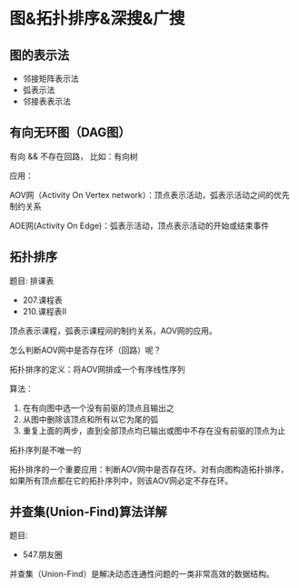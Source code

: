 # 图&拓扑排序&深搜&广搜

## 图的表示法

- 邻接矩阵表示法
- 弧表示法
- 邻接表表示法

## 有向无环图（DAG图）

有向 && 不存在回路， 比如：有向树

应用：

AOV网（Activity On Vertex network）：顶点表示活动，弧表示活动之间的优先制约关系

AOE网(Activity On Edge)：弧表示活动，顶点表示活动的开始或结束事件

## 拓扑排序

题目: 排课表

- 207.课程表
- 210.课程表II

顶点表示课程，弧表示课程间的制约关系，AOV网的应用。

怎么判断AOV网中是否存在环（回路）呢？

拓扑排序的定义：将AOV网排成一个有序线性序列

算法：

1. 在有向图中选一个没有前驱的顶点且输出之
2. 从图中删除该顶点和所有以它为尾的弧
3. 重复上面的两步，直到全部顶点均已输出或图中不存在没有前驱的顶点为止

拓扑序列是不唯一的

拓扑排序的一个重要应用：判断AOV网中是否存在环。对有向图构造拓扑排序，如果所有顶点都在它的拓扑序列中，则该AOV网必定不存在环。


## 并查集(Union-Find)算法详解

题目:

- 547.朋友圈

并查集（Union-Find）是解决动态连通性问题的一类非常高效的数据结构。
